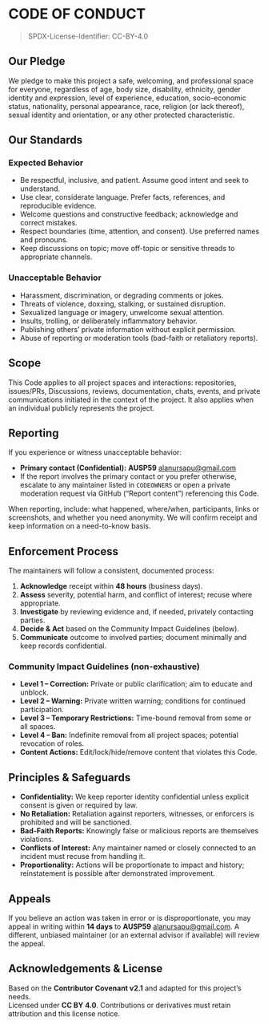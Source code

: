 # CODE OF CONDUCT

> SPDX-License-Identifier: CC-BY-4.0

## Our Pledge
We pledge to make this project a safe, welcoming, and professional space for everyone, regardless of age, body size, disability, ethnicity, gender identity and expression, level of experience, education, socio-economic status, nationality, personal appearance, race, religion (or lack thereof), sexual identity and orientation, or any other protected characteristic.

## Our Standards

### Expected Behavior
- Be respectful, inclusive, and patient. Assume good intent and seek to understand.
- Use clear, considerate language. Prefer facts, references, and reproducible evidence.
- Welcome questions and constructive feedback; acknowledge and correct mistakes.
- Respect boundaries (time, attention, and consent). Use preferred names and pronouns.
- Keep discussions on topic; move off-topic or sensitive threads to appropriate channels.

### Unacceptable Behavior
- Harassment, discrimination, or degrading comments or jokes.
- Threats of violence, doxxing, stalking, or sustained disruption.
- Sexualized language or imagery, unwelcome sexual attention.
- Insults, trolling, or deliberately inflammatory behavior.
- Publishing others’ private information without explicit permission.
- Abuse of reporting or moderation tools (bad-faith or retaliatory reports).

## Scope
This Code applies to all project spaces and interactions: repositories, issues/PRs, Discussions, reviews, documentation, chats, events, and private communications initiated in the context of the project. It also applies when an individual publicly represents the project.

## Reporting
If you experience or witness unacceptable behavior:
- **Primary contact (Confidential):** **AUSP59** <alanursapu@gmail.com>
- If the report involves the primary contact or you prefer otherwise, escalate to any maintainer listed in `CODEOWNERS` or open a private moderation request via GitHub (“Report content”) referencing this Code.

When reporting, include: what happened, where/when, participants, links or screenshots, and whether you need anonymity. We will confirm receipt and keep information on a need-to-know basis.

## Enforcement Process
The maintainers will follow a consistent, documented process:

1. **Acknowledge** receipt within **48 hours** (business days).
2. **Assess** severity, potential harm, and conflict of interest; recuse where appropriate.
3. **Investigate** by reviewing evidence and, if needed, privately contacting parties.
4. **Decide & Act** based on the Community Impact Guidelines (below).
5. **Communicate** outcome to involved parties; document minimally and keep records confidential.

### Community Impact Guidelines (non-exhaustive)
- **Level 1 – Correction:** Private or public clarification; aim to educate and unblock.
- **Level 2 – Warning:** Private written warning; conditions for continued participation.
- **Level 3 – Temporary Restrictions:** Time-bound removal from some or all spaces.
- **Level 4 – Ban:** Indefinite removal from all project spaces; potential revocation of roles.
- **Content Actions:** Edit/lock/hide/remove content that violates this Code.

## Principles & Safeguards
- **Confidentiality:** We keep reporter identity confidential unless explicit consent is given or required by law.
- **No Retaliation:** Retaliation against reporters, witnesses, or enforcers is prohibited and will be sanctioned.
- **Bad-Faith Reports:** Knowingly false or malicious reports are themselves violations.
- **Conflicts of Interest:** Any maintainer named or closely connected to an incident must recuse from handling it.
- **Proportionality:** Actions will be proportionate to impact and history; reinstatement is possible after demonstrated improvement.

## Appeals
If you believe an action was taken in error or is disproportionate, you may appeal in writing within **14 days** to **AUSP59** <alanursapu@gmail.com>. A different, unbiased maintainer (or an external advisor if available) will review the appeal.

## Acknowledgements & License
Based on the **Contributor Covenant v2.1** and adapted for this project’s needs.  
Licensed under **CC BY 4.0**. Contributions or derivatives must retain attribution and this license notice.